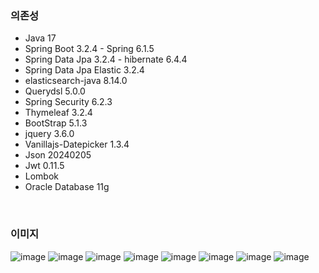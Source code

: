 ### 의존성
- Java 17
- Spring Boot 3.2.4 - Spring 6.1.5
- Spring Data Jpa 3.2.4 - hibernate 6.4.4
- Spring Data Jpa Elastic 3.2.4
- elasticsearch-java 8.14.0
- Querydsl 5.0.0
- Spring Security 6.2.3
- Thymeleaf 3.2.4
- BootStrap 5.1.3
- jquery 3.6.0
- Vanillajs-Datepicker 1.3.4
- Json 20240205
- Jwt 0.11.5
- Lombok
- Oracle Database 11g

</br>

### 이미지
![image](https://github.com/ksm1569/greenmro-mobile/assets/34292113/f3d98355-a09b-4706-aaf5-939d3e4d18f9)
![image](https://github.com/ksm1569/greenmro-mobile/assets/34292113/be59378e-798b-40c4-9624-a33f7ca3f01c)
![image](https://github.com/ksm1569/greenmro-mobile/assets/34292113/8c67a51a-f289-4a5d-b85f-69e98b494b21)
![image](https://github.com/ksm1569/greenmro-mobile/assets/34292113/d3192e5d-f8b9-4bea-aa85-1d924504e634)
![image](https://github.com/ksm1569/greenmro-mobile/assets/34292113/f86874d2-c6d1-427a-b630-acb921e034d4)
![image](https://github.com/ksm1569/greenmro-mobile/assets/34292113/a970488b-1248-4e08-b6ee-4ece78317e5f)
![image](https://github.com/ksm1569/greenmro-mobile/assets/34292113/5488f55c-95b4-4a9c-914c-15556fee80e5)
![image](https://github.com/ksm1569/greenmro-mobile/assets/34292113/f3b836f8-b999-47e1-948f-8df3c72420cb)







